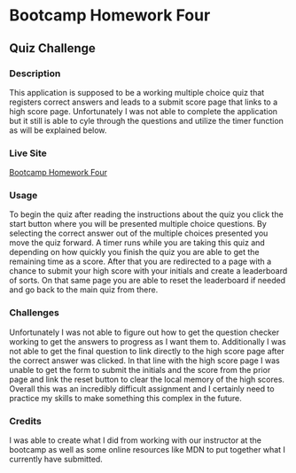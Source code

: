 # Bootcamp Homework Four
## Quiz Challenge

### Description
This application is supposed to be a working multiple choice quiz that registers correct answers and leads to a submit score page that links to a high score page.
Unfortunately I was not able to complete the application but it still is able to cyle through the questions and utilize the timer function as will be explained below.

### Live Site
[Bootcamp Homework Four](https://acm4219.github.io/Bootcamp-Homework-Week-Four/02-Homework/)
### Usage
To begin the quiz after reading the instructions about the quiz you click the start button where you will be presented multiple choice questions. By selecting the correct answer out of the multiple choices presented you move the quiz forward. A timer runs while you are taking this quiz and depending on how quickly you finish the quiz you are able to get the remaining time as a score. After that you are redirected to a page with a chance to submit your high score with your initials and create a leaderboard of sorts. On that same page you are able to reset the leaderboard if needed and go back to the main quiz from there.

### Challenges
Unfortunately I was not able to figure out how to get the question checker working to get the answers to progress as I want them to. Additionally I was not able to get the final question to link directly to the high score page after the correct answer was clicked. In that line with the high score page I was unable to get the form to submit the initials and the score from the prior page and link the reset button to clear the local memory of the high scores. Overall this was an incredibly difficult assignment and I certainly need to practice my skills to make something this complex in the future.

### Credits
I was able to create what I did from working with our instructor at the bootcamp as well as some online resources like MDN to put together what I currently have submitted.


